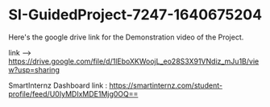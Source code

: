 # SI-GuidedProject-7247-1640675204

Here's the google drive link for the Demonstration video of the Project.

link -->  https://drive.google.com/file/d/1lEboXKWoojL_eo28S3X91VNdiz_mJu1B/view?usp=sharing 

SmartInternz Dashboard link : https://smartinternz.com/student-profile/feed/U0IyMDIxMDE1Mjg0OQ==
